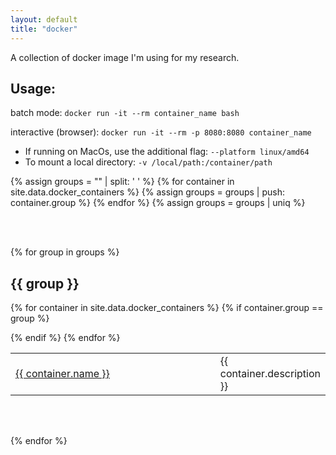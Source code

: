 ```yaml
---
layout: default
title: "docker"
---
```


A collection of docker image I'm using for my research.

## Usage:

batch mode: `docker run -it --rm container_name bash`

interactive (browser): `docker run -it --rm -p 8080:8080 container_name`

- If running on MacOs, use the additional flag: `--platform linux/amd64`
- To mount a local directory: `-v /local/path:/container/path`

{% assign groups = "" | split: ' ' %}
{% for container in site.data.docker_containers %}
{% assign groups = groups | push: container.group %}
{% endfor %}
{% assign groups = groups | uniq %}

<br/> <br/> 


{% for group in groups %}

## {{ group }}

<table class="alternate">

{% for container in site.data.docker_containers %}
{% if container.group == group %}
<tr>
        <td style="width: 400px" > <a href="{{ container.hub_link }}"> {{ container.name }} </a></td>
        <td>  {{ container.description }} </td>
</tr>
{% endif %}
{% endfor %}
</table>


<br/><br/>

{% endfor %}

<br/><br/><br/>
